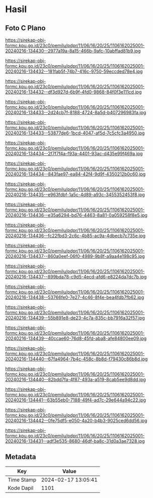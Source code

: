 # Hasil

## Foto C Plano

https://sirekap-obj-formc.kpu.go.id/23c0/pemilu/pdpr/11/06/16/20/25/1106162025001-20240216-134430--2977a19a-8a15-466b-9afc-10abffad81b9.jpg

https://sirekap-obj-formc.kpu.go.id/23c0/pemilu/pdpr/11/06/16/20/25/1106162025001-20240216-134432--181fab5f-74b7-416c-9750-59eccded78e4.jpg

https://sirekap-obj-formc.kpu.go.id/23c0/pemilu/pdpr/11/06/16/20/25/1106162025001-20240216-134432--df3d927d-6b9f-4fd0-9868-84f0f3e111cd.jpg

https://sirekap-obj-formc.kpu.go.id/23c0/pemilu/pdpr/11/06/16/20/25/1106162025001-20240216-134433--2d24cb7f-8188-4724-8a5d-b407296983fa.jpg

https://sirekap-obj-formc.kpu.go.id/23c0/pemilu/pdpr/11/06/16/20/25/1106162025001-20240216-134433--53877de6-1bcd-4047-af5d-7c5cfc3a4950.jpg

https://sirekap-obj-formc.kpu.go.id/23c0/pemilu/pdpr/11/06/16/20/25/1106162025001-20240216-134434--2f7f7f4a-f93a-4401-93ac-d435e99f469a.jpg

https://sirekap-obj-formc.kpu.go.id/23c0/pemilu/pdpr/11/06/16/20/25/1106162025001-20240216-134434--843fae97-ea84-42f4-9d9f-4350212b0c60.jpg

https://sirekap-obj-formc.kpu.go.id/23c0/pemilu/pdpr/11/06/16/20/25/1106162025001-20240216-134435--e963fdbf-1a5c-4d89-a93c-3455352453f8.jpg

https://sirekap-obj-formc.kpu.go.id/23c0/pemilu/pdpr/11/06/16/20/25/1106162025001-20240216-134436--e35a6294-bd76-4463-8a81-0a059258f8e5.jpg

https://sirekap-obj-formc.kpu.go.id/23c0/pemilu/pdpr/11/06/16/20/25/1106162025001-20240216-134436--fc22fbd3-2c6c-4b85-ac9a-4dbecb7c735e.jpg

https://sirekap-obj-formc.kpu.go.id/23c0/pemilu/pdpr/11/06/16/20/25/1106162025001-20240216-134437--860a0eef-06f0-4989-9b8f-a9aa4e198c95.jpg

https://sirekap-obj-formc.kpu.go.id/23c0/pemilu/pdpr/11/06/16/20/25/1106162025001-20240216-134437--899bda78-c9d5-4ecd-afd6-e8224da7dc7b.jpg

https://sirekap-obj-formc.kpu.go.id/23c0/pemilu/pdpr/11/06/16/20/25/1106162025001-20240216-134438--53766fe0-7e27-4c46-8f4e-bea4fdb7fb62.jpg

https://sirekap-obj-formc.kpu.go.id/23c0/pemilu/pdpr/11/06/16/20/25/1106162025001-20240216-134439--55b891e8-de23-4c7a-835c-bb7916a32f57.jpg

https://sirekap-obj-formc.kpu.go.id/23c0/pemilu/pdpr/11/06/16/20/25/1106162025001-20240216-134439--40ccae60-76d8-45fd-aba8-afe84800ee09.jpg

https://sirekap-obj-formc.kpu.go.id/23c0/pemilu/pdpr/11/06/16/20/25/1106162025001-20240216-134440--67fa4964-7b4c-458c-8b8d-f79430c86b8d.jpg

https://sirekap-obj-formc.kpu.go.id/23c0/pemilu/pdpr/11/06/16/20/25/1106162025001-20240216-134440--82bdd7fa-4f87-493a-a519-8cab5ee9d8dd.jpg

https://sirekap-obj-formc.kpu.go.id/23c0/pemilu/pdpr/11/06/16/20/25/1106162025001-20240216-134441--63b55eb0-7188-49f4-ad7c-29e644a94c22.jpg

https://sirekap-obj-formc.kpu.go.id/23c0/pemilu/pdpr/11/06/16/20/25/1106162025001-20240216-134442--0fe75df5-e050-4a20-b4b3-9025ced6dd56.jpg

https://sirekap-obj-formc.kpu.go.id/23c0/pemilu/pdpr/11/06/16/20/25/1106162025001-20240216-134431--adf3e535-8680-46df-ba8c-31d0a3ae7328.jpg


## Metadata

| Key        | Value               |
| ---------- | ------------------- |
| Time Stamp | 2024-02-17 13:05:41 |
| Kode Dapil | 1101                |



